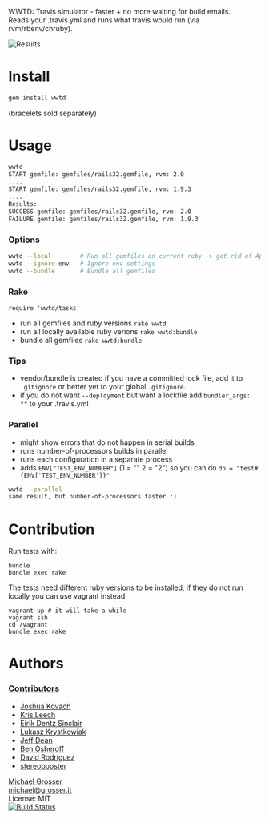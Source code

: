 WWTD: Travis simulator - faster + no more waiting for build emails.<br/>
Reads your .travis.yml and runs what travis would run (via rvm/rbenv/chruby).

![Results](http://dl.dropbox.com/u/2670385/Web/wwtd-results.png)

Install
=======

```Bash
gem install wwtd
```
(bracelets sold separately)

Usage
=====

```Bash
wwtd
START gemfile: gemfiles/rails32.gemfile, rvm: 2.0
....
START gemfile: gemfiles/rails32.gemfile, rvm: 1.9.3
....
Results:
SUCCESS gemfile: gemfiles/rails32.gemfile, rvm: 2.0
FAILURE gemfile: gemfiles/rails32.gemfile, rvm: 1.9.3
```

### Options
```Bash
wwtd --local        # Run all gemfiles on current ruby -> get rid of Appraisal
wwtd --ignore env   # Ignore env settings
wwtd --bundle       # Bundle all gemfiles
```

### Rake

```
require 'wwtd/tasks'
```

 - run all gemfiles and ruby versions `rake wwtd`
 - run all locally available ruby verions `rake wwtd:bundle`
 - bundle all gemfiles `rake wwtd:bundle`

### Tips
 - vendor/bundle is created if you have a committed lock file, add it to `.gitignore` or better yet to your global `.gitignore`.
 - if you do not want `--deployment` but want a lockfile add `bundler_args: ""` to your .travis.yml

### Parallel

 - might show errors that do not happen in serial builds
 - runs number-of-processors builds in parallel
 - runs each configuration in a separate process
 - adds `ENV["TEST_ENV_NUMBER"]` (1 = "" 2 = "2") so you can do `db = "test#{ENV['TEST_ENV_NUMBER']}"`

```Bash
wwtd --parallel
same result, but number-of-processors faster :)
```

Contribution
=======

Run tests with:

```
bundle
bundle exec rake
```

The tests need different ruby versions to be installed,
if they do not run locally you can use vagrant instead.

```
vagrant up # it will take a while
vagrant ssh
cd /vagrant
bundle exec rake
```

Authors
=======

### [Contributors](https://github.com/grosser/wwtd/contributors)
 - [Joshua Kovach](https://github.com/shekibobo)
 - [Kris Leech](https://github.com/krisleech)
 - [Eirik Dentz Sinclair](https://github.com/edsinclair)
 - [Lukasz Krystkowiak](https://github.com/lukkry)
 - [Jeff Dean](https://github.com/zilkey)
 - [Ben Osheroff](https://github.com/osheroff)
 - [David Rodríguez](https://github.com/deivid-rodriguez)
 - [stereobooster](https://github.com/stereobooster)


[Michael Grosser](http://grosser.it)<br/>
michael@grosser.it<br/>
License: MIT<br/>
[![Build Status](https://travis-ci.org/grosser/wwtd.png)](https://travis-ci.org/grosser/wwtd)
